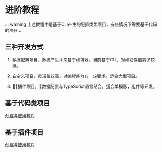 # 进阶教程

::: warning 
上述教程中是基于CLI产生的配置类型项目，有些情况下需要基于代码的项目
:::

## 三种开发方式

1. 数据配置项目，数据产生未来基于编辑器，目前基于CLI，对编程性能要求较低。

2. 自定义项目，灵活性较高，对编程能力有一定要求，适合大型项目。

3. 插件项目，数据配置与TypeScript语言结合，适合单模版，组件等开发。


## 基于代码类项目


[创建与使用教程](/handbook/project.html)

## 基于插件项目

[创建与使用教程](/handbook/gui-plugs.html)